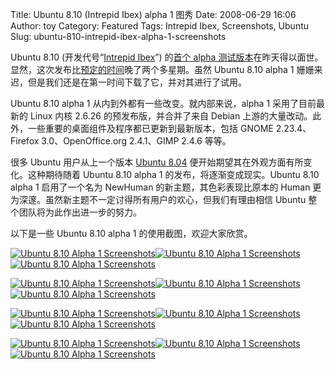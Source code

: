 Title: Ubuntu 8.10 (Intrepid Ibex) alpha 1 图秀
Date: 2008-06-29 16:06
Author: toy
Category: Featured
Tags: Intrepid Ibex, Screenshots, Ubuntu
Slug: ubuntu-810-intrepid-ibex-alpha-1-screenshots

Ubuntu 8.10 (开发代号“[Intrepid
Ibex](http://linuxtoy.org/archives/ubuntu-810-name-announced-the-intrepid-ibex.html)”)
的[首个 alpha
测试版本](http://www.ubuntu.com/testing/intrepid/alpha1)在昨天得以面世。显然，这次发布比[预定的时间](http://linuxtoy.org/archives/ubuntu-810-intrepid-ibex-%E5%8F%91%E5%B8%83%E6%97%B6%E9%97%B4%E8%A1%A8%E7%A1%AE%E5%AE%9A.html)晚了两个多星期。虽然
Ubuntu 8.10 alpha 1
姗姗来迟，但是我们还是在第一时间下载了它，并对其进行了试用。

Ubuntu 8.10 alpha 1 从内到外都有一些改变。就内部来说，alpha 1
采用了目前最新的 Linux 内核 2.6.26 的预发布版，并合并了来自 Debian
上游的大量改动。此外，一些重要的桌面组件及程序都已更新到最新版本，包括
GNOME 2.23.4、Firefox 3.0、OpenOffice.org 2.4.1、GIMP 2.4.6 等等。

很多 Ubuntu 用户从上一个版本 [Ubuntu
8.04](http://linuxtoy.org/archives/ubuntu-804-hardy-heron-lts-download.html)
便开始期望其在外观方面有所变化。这种期待随着 Ubuntu 8.10 alpha 1
的发布，将逐渐变成现实。Ubuntu 8.10 alpha 1 启用了一个名为 NewHuman
的新主题，其色彩表现比原本的 Human
更为深邃。虽然新主题不一定讨得所有用户的欢心，但我们有理由相信 Ubuntu
整个团队将为此作出进一步的努力。

以下是一些 Ubuntu 8.10 alpha 1 的使用截图，欢迎大家欣赏。

[![Ubuntu 8.10 Alpha 1
Screenshots](http://i.linuxtoy.org/i/u810a1/ubuntu810-desktop-thumb.jpg)](http://i.linuxtoy.org/i/u810a1/ubuntu810-desktop.jpg)[![Ubuntu
8.10 Alpha 1
Screenshots](http://i.linuxtoy.org/i/u810a1/ubuntu810-system-info-thumb.jpg)](http://i.linuxtoy.org/i/u810a1/ubuntu810-system-info.jpg)[![Ubuntu
8.10 Alpha 1
Screenshots](http://i.linuxtoy.org/i/u810a1/ubuntu810-newhuman-thumb.jpg)](http://i.linuxtoy.org/i/u810a1/ubuntu810-newhuman.jpg)

[![Ubuntu 8.10 Alpha 1
Screenshots](http://i.linuxtoy.org/i/u810a1/ubuntu810-nautilus-thumb.jpg)](http://i.linuxtoy.org/i/u810a1/ubuntu810-nautilus.jpg)[![Ubuntu
8.10 Alpha 1
Screenshots](http://i.linuxtoy.org/i/u810a1/ubuntu810-hardware-testing-thumb.jpg)](http://i.linuxtoy.org/i/u810a1/ubuntu810-hardware-testing.jpg)[![Ubuntu
8.10 Alpha 1
Screenshots](http://i.linuxtoy.org/i/u810a1/ubuntu810-terminal-thumb.jpg)](http://i.linuxtoy.org/i/u810a1/ubuntu810-terminal.jpg)

[![Ubuntu 8.10 Alpha 1
Screenshots](http://i.linuxtoy.org/i/u810a1/ubuntu810-fspot-thumb.jpg)](http://i.linuxtoy.org/i/u810a1/ubuntu810-fspot.jpg)[![Ubuntu
8.10 Alpha 1
Screenshots](http://i.linuxtoy.org/i/u810a1/ubuntu810-totem-thumb.jpg)](http://i.linuxtoy.org/i/u810a1/ubuntu810-totem.jpg)[![Ubuntu
8.10 Alpha 1
Screenshots](http://i.linuxtoy.org/i/u810a1/ubuntu810-chess-thumb.jpg)](http://i.linuxtoy.org/i/u810a1/ubuntu810-chess.jpg)

[![Ubuntu 8.10 Alpha 1
Screenshots](http://i.linuxtoy.org/i/u810a1/ubuntu810-firefox-thumb.jpg)](http://i.linuxtoy.org/i/u810a1/ubuntu810-firefox.jpg)[![Ubuntu
8.10 Alpha 1
Screenshots](http://i.linuxtoy.org/i/u810a1/ubuntu810-gimp-thumb.jpg)](http://i.linuxtoy.org/i/u810a1/ubuntu810-gimp.jpg)[![Ubuntu
8.10 Alpha 1
Screenshots](http://i.linuxtoy.org/i/u810a1/ubuntu810-openoffice-thumb.jpg)](http://i.linuxtoy.org/i/u810a1/ubuntu810-openoffice.jpg)
